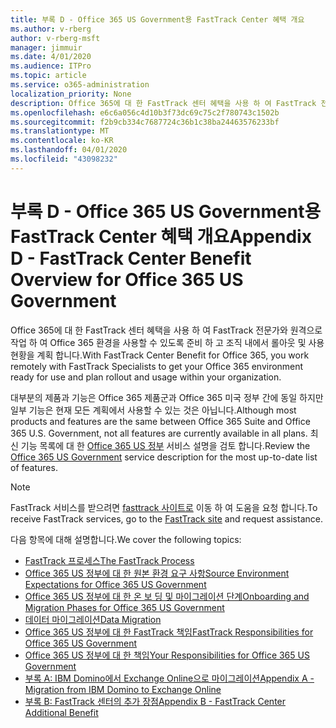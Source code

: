 ```yaml
---
title: 부록 D - Office 365 US Government용 FastTrack Center 혜택 개요
ms.author: v-rberg
author: v-rberg-msft
manager: jimmuir
ms.date: 4/01/2020
ms.audience: ITPro
ms.topic: article
ms.service: o365-administration
localization_priority: None
description: Office 365에 대 한 FastTrack 센터 혜택을 사용 하 여 FastTrack 전문가와 원격으로 작업 하 여 Office 365 환경을 사용할 수 있도록 준비 하 고 조직 내에서 롤아웃 및 사용 현황을 계획 합니다.
ms.openlocfilehash: e6c6a056c4d10b3f73dc69c75c2f780743c1502b
ms.sourcegitcommit: f2b9cb334c7687724c36b1c38ba24463576233bf
ms.translationtype: MT
ms.contentlocale: ko-KR
ms.lasthandoff: 04/01/2020
ms.locfileid: "43098232"
---
```

# <a name="appendix-d---fasttrack-center-benefit-overview-for-office-365-us-government"></a><span data-ttu-id="cb72b-103">부록 D - Office 365 US Government용 FastTrack Center 혜택 개요</span><span class="sxs-lookup"><span data-stu-id="cb72b-103">Appendix D - FastTrack Center Benefit Overview for Office 365 US Government</span></span>

<span data-ttu-id="cb72b-104">Office 365에 대 한 FastTrack 센터 혜택을 사용 하 여 FastTrack 전문가와 원격으로 작업 하 여 Office 365 환경을 사용할 수 있도록 준비 하 고 조직 내에서 롤아웃 및 사용 현황을 계획 합니다.</span><span class="sxs-lookup"><span data-stu-id="cb72b-104">With FastTrack Center Benefit for Office 365, you work remotely with FastTrack Specialists to get your Office 365 environment ready for use and plan rollout and usage within your organization.</span></span> 
  
<span data-ttu-id="cb72b-105">대부분의 제품과 기능은 Office 365 제품군과 Office 365 미국 정부 간에 동일 하지만 일부 기능은 현재 모든 계획에서 사용할 수 있는 것은 아닙니다.</span><span class="sxs-lookup"><span data-stu-id="cb72b-105">Although most products and features are the same between Office 365 Suite and Office 365 U.S. Government, not all features are currently available in all plans.</span></span> <span data-ttu-id="cb72b-106">최신 기능 목록에 대 한 [Office 365 US 정부](https://aka.ms/aboutgovcloud) 서비스 설명을 검토 합니다.</span><span class="sxs-lookup"><span data-stu-id="cb72b-106">Review the [Office 365 US Government](https://aka.ms/aboutgovcloud) service description for the most up-to-date list of features.</span></span>

> [!NOTE]
> <span data-ttu-id="cb72b-107">FastTrack 서비스를 받으려면 [fasttrack 사이트로](https://go.microsoft.com/fwlink/?linkid=780698) 이동 하 여 도움을 요청 합니다.</span><span class="sxs-lookup"><span data-stu-id="cb72b-107">To receive FastTrack services, go to the [FastTrack site](https://go.microsoft.com/fwlink/?linkid=780698) and request assistance.</span></span>  

<span data-ttu-id="cb72b-108">다음 항목에 대해 설명합니다.</span><span class="sxs-lookup"><span data-stu-id="cb72b-108">We cover the following topics:</span></span>
- [<span data-ttu-id="cb72b-109">FastTrack 프로세스</span><span class="sxs-lookup"><span data-stu-id="cb72b-109">The FastTrack Process</span></span>](O365-fasttrack-process.md) 
- [<span data-ttu-id="cb72b-110">Office 365 US 정부에 대 한 원본 환경 요구 사항</span><span class="sxs-lookup"><span data-stu-id="cb72b-110">Source Environment Expectations for Office 365 US Government</span></span>](US-Gov-appendix-source-environment-expectations.md)   
- [<span data-ttu-id="cb72b-111">Office 365 US 정부에 대 한 온 보 딩 및 마이그레이션 단계</span><span class="sxs-lookup"><span data-stu-id="cb72b-111">Onboarding and Migration Phases for Office 365 US Government</span></span>](US-Gov-appendix-onboarding-and-migration.md)
- [<span data-ttu-id="cb72b-112">데이터 마이그레이션</span><span class="sxs-lookup"><span data-stu-id="cb72b-112">Data Migration</span></span>](O365-data-migration.md)    
- [<span data-ttu-id="cb72b-113">Office 365 US 정부에 대 한 FastTrack 책임</span><span class="sxs-lookup"><span data-stu-id="cb72b-113">FastTrack Responsibilities for Office 365 US Government</span></span>](US-Gov-appendix-fasttrack-responsibilities.md)   
- [<span data-ttu-id="cb72b-114">Office 365 US 정부에 대 한 책임</span><span class="sxs-lookup"><span data-stu-id="cb72b-114">Your Responsibilities for Office 365 US Government</span></span>](US-Gov-appendix-your-responsibilities.md) 
- [<span data-ttu-id="cb72b-115">부록 A: IBM Domino에서 Exchange Online으로 마이그레이션</span><span class="sxs-lookup"><span data-stu-id="cb72b-115">Appendix A - Migration from IBM Domino to Exchange Online</span></span>](O365-from-ibm-domino-to-exchange-online.md)   
- [<span data-ttu-id="cb72b-116">부록 B: FastTrack 센터의 추가 장점</span><span class="sxs-lookup"><span data-stu-id="cb72b-116">Appendix B - FastTrack Center Additional Benefit</span></span>](O365-fasttrack-additional-benefits.md)
